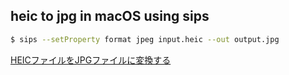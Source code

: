 ## heic to jpg in macOS using sips

```sh
$ sips --setProperty format jpeg input.heic --out output.jpg
```

[HEICファイルをJPGファイルに変換する](https://qiita.com/1coin178/items/83098b1be474db3e8bda)
